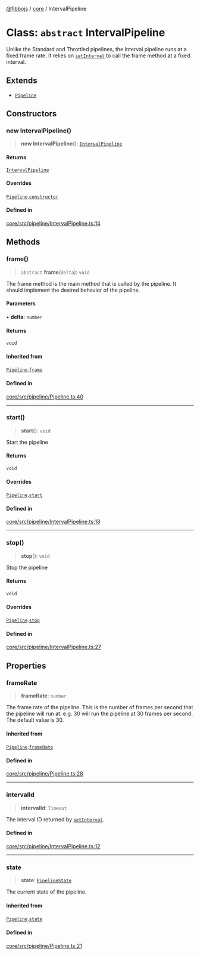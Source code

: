 [@fibbojs](/api/index) / [core](/api/core) / IntervalPipeline

# Class: `abstract` IntervalPipeline

Unlike the Standard and Throttled pipelines, the Interval pipeline runs at a fixed frame rate.
It relies on [`setInterval`](https://developer.mozilla.org/en-US/docs/Web/API/Window/setInterval) to call the frame method at a fixed interval.

## Extends

- [`Pipeline`](Pipeline.md)

## Constructors

### new IntervalPipeline()

> **new IntervalPipeline**(): [`IntervalPipeline`](IntervalPipeline.md)

#### Returns

[`IntervalPipeline`](IntervalPipeline.md)

#### Overrides

[`Pipeline`](Pipeline.md).[`constructor`](Pipeline.md#constructors)

#### Defined in

[core/src/pipeline/IntervalPipeline.ts:14](https://github.com/fibbojs/fibbo/blob/65626b456ab47d7e61b23a8dd1be9f399238b0f1/packages/core/src/pipeline/IntervalPipeline.ts#L14)

## Methods

### frame()

> `abstract` **frame**(`delta`): `void`

The frame method is the main method that is called by the pipeline.
It should implement the desired behavior of the pipeline.

#### Parameters

• **delta**: `number`

#### Returns

`void`

#### Inherited from

[`Pipeline`](Pipeline.md).[`frame`](Pipeline.md#frame)

#### Defined in

[core/src/pipeline/Pipeline.ts:40](https://github.com/fibbojs/fibbo/blob/65626b456ab47d7e61b23a8dd1be9f399238b0f1/packages/core/src/pipeline/Pipeline.ts#L40)

***

### start()

> **start**(): `void`

Start the pipeline

#### Returns

`void`

#### Overrides

[`Pipeline`](Pipeline.md).[`start`](Pipeline.md#start)

#### Defined in

[core/src/pipeline/IntervalPipeline.ts:18](https://github.com/fibbojs/fibbo/blob/65626b456ab47d7e61b23a8dd1be9f399238b0f1/packages/core/src/pipeline/IntervalPipeline.ts#L18)

***

### stop()

> **stop**(): `void`

Stop the pipeline

#### Returns

`void`

#### Overrides

[`Pipeline`](Pipeline.md).[`stop`](Pipeline.md#stop)

#### Defined in

[core/src/pipeline/IntervalPipeline.ts:27](https://github.com/fibbojs/fibbo/blob/65626b456ab47d7e61b23a8dd1be9f399238b0f1/packages/core/src/pipeline/IntervalPipeline.ts#L27)

## Properties

### frameRate

> **frameRate**: `number`

The frame rate of the pipeline.
This is the number of frames per second that the pipeline will run at.
e.g. 30 will run the pipeline at 30 frames per second.
The default value is 30.

#### Inherited from

[`Pipeline`](Pipeline.md).[`frameRate`](Pipeline.md#framerate)

#### Defined in

[core/src/pipeline/Pipeline.ts:28](https://github.com/fibbojs/fibbo/blob/65626b456ab47d7e61b23a8dd1be9f399238b0f1/packages/core/src/pipeline/Pipeline.ts#L28)

***

### intervalId

> **intervalId**: `Timeout`

The interval ID returned by [`setInterval`](https://developer.mozilla.org/en-US/docs/Web/API/Window/setInterval).

#### Defined in

[core/src/pipeline/IntervalPipeline.ts:12](https://github.com/fibbojs/fibbo/blob/65626b456ab47d7e61b23a8dd1be9f399238b0f1/packages/core/src/pipeline/IntervalPipeline.ts#L12)

***

### state

> **state**: [`PipelineState`](../enumerations/PipelineState.md)

The current state of the pipeline.

#### Inherited from

[`Pipeline`](Pipeline.md).[`state`](Pipeline.md#state)

#### Defined in

[core/src/pipeline/Pipeline.ts:21](https://github.com/fibbojs/fibbo/blob/65626b456ab47d7e61b23a8dd1be9f399238b0f1/packages/core/src/pipeline/Pipeline.ts#L21)
